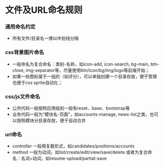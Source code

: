 # 文件及URL命名规则

### 通用命名约定
* 所有文件/目录名一律以中划线分隔

### css背景图片命名
* 一般命名为复合命名：类别-名称，如icon-add, icon-search, bg-main, btn-close, img-separator等，尽量使用btn/icon/bg/img/logo等前缀开始；
* 如果一些图标属于一组的（如评分），可以单独创建一个目录存放，便于管理也便于css sprite自动化；

### css/js文件命名
* 公共代码一般按照应用级别一般有reset、base、bootstrap等
* 业务代码一般为“模块名-页面"，如accounts-manage, news-list之类，也可以按照模块分目录存放，便于自动合并

### url命名
* controller 一般用复数形式，如candidates/positions/accounts
* method 一般为动词，如list/create/edit/view/save/delete 或者为复合命名：名词+动词，如resume-upload/partial-save
